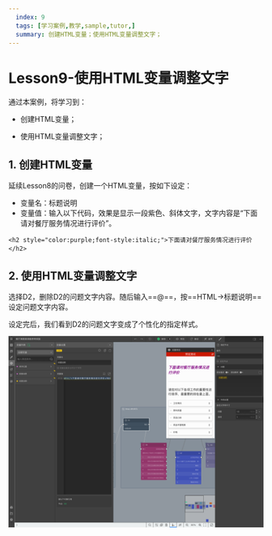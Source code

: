 ```yaml
---
  index: 9
  tags: [学习案例,教学,sample,tutor,]
  summary: 创建HTML变量；使用HTML变量调整文字；
---
```


# Lesson9-使用HTML变量调整文字

通过本案例，将学习到：

+ 创建HTML变量；

+ 使用HTML变量调整文字；

## 1. 创建HTML变量

延续Lesson8的问卷，创建一个HTML变量，按如下设定：

+ 变量名：标题说明
+ 变量值：输入以下代码，效果是显示一段紫色、斜体文字，文字内容是“下面请对餐厅服务情况进行评价”。

`<h2 style="color:purple;font-style:italic;">下面请对餐厅服务情况进行评价</h2>`

## 2. 使用HTML变量调整文字

选择D2，删除D2的问题文字内容。随后输入==@==，按==HTML->标题说明==设定问题文字内容。

设定完后，我们看到D2的问题文字变成了个性化的指定样式。

![09htmlVariableStyle01](assets/09htmlVariableStyle/09htmlVariableStyle01.png)